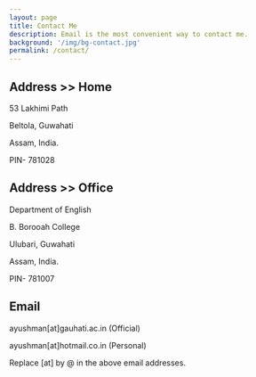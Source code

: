 ```yaml
---
layout: page
title: Contact Me
description: Email is the most convenient way to contact me.
background: '/img/bg-contact.jpg'
permalink: /contact/
---
```

## Address >> Home

53 Lakhimi Path

Beltola, Guwahati

Assam, India.

PIN- 781028 

## Address >> Office

Department of English

B. Borooah College

Ulubari, Guwahati

Assam, India.

PIN- 781007

## Email

ayushman[at]gauhati.ac.in (Official)

ayushman[at]hotmail.co.in (Personal)

Replace [at] by @ in the above email addresses.
